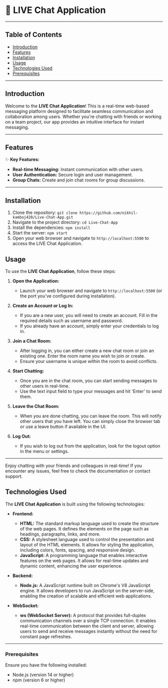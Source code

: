 # 🌟 LIVE Chat Application

---

## Table of Contents

- [Introduction](#introduction)
- [Features](#features)
- [Installation](#installation)
- [Usage](#usage)
- [Technologies Used](#technologies-used)
- [Prerequisites](#Prerequisites)

---

## Introduction

Welcome to the **LIVE Chat Application**! This is a real-time web-based messaging platform designed to facilitate seamless communication and collaboration among users. Whether you're chatting with friends or working on a team project, our app provides an intuitive interface for instant messaging.

---

## Features

✨ **Key Features:**
- **Real-time Messaging:** Instant communication with other users.
- **User  Authentication:** Secure login and user management.
- **Group Chats:** Create and join chat rooms for group discussions.

---

## Installation

1. Clone the repository: `git clone https://github.com/nikhil-kamboj420/Live-Chat-App.git`
2. Navigate to the project directory: `cd Live-Chat-App`
3. Install the dependencies: `npm install`
4. Start the server: `npm start`
5. Open your web browser and navigate to `http://localhost:5500` to access the LIVE Chat Application.

## Usage

To use the **LIVE Chat Application**, follow these steps:

1. **Open the Application:**
   - Launch your web browser and navigate to `http://localhost:5500` (or the port you've configured during installation).

2. **Create an Account or Log In:**
   - If you are a new user, you will need to create an account. Fill in the required details such as username and password.
   - If you already have an account, simply enter your credentials to log in.

3. **Join a Chat Room:**
   - After logging in, you can either create a new chat room or join an existing one. Enter the room name you wish to join or create.
   - Ensure your username is unique within the room to avoid conflicts.

4. **Start Chatting:**
   - Once you are in the chat room, you can start sending messages to other users in real-time.
   - Use the text input field to type your messages and hit 'Enter' to send them.

5. **Leave the Chat Room:**
   - When you are done chatting, you can leave the room. This will notify other users that you have left. You can simply close the browser tab or use a leave button if available in the UI.

6. **Log Out:**
   - If you wish to log out from the application, look for the logout option in the menu or settings.
---

Enjoy chatting with your friends and colleagues in real-time! If you encounter any issues, feel free to check the documentation or contact support.

## Technologies Used

The **LIVE Chat Application** is built using the following technologies:

- **Frontend:**
  - **HTML:** The standard markup language used to create the structure of the web pages. It defines the elements on the page such as headings, paragraphs, links, and more.
  - **CSS:** A stylesheet language used to control the presentation and layout of the HTML elements. It allows for styling the application, including colors, fonts, spacing, and responsive design.
  - **JavaScript:** A programming language that enables interactive features on the web pages. It allows for real-time updates and dynamic content, enhancing the user experience.

- **Backend:**
  - **Node.js:** A JavaScript runtime built on Chrome's V8 JavaScript engine. It allows developers to run JavaScript on the server-side, enabling the creation of scalable and efficient web applications.

- **WebSocket:**
  - **ws (WebSocket Server):** A protocol that provides full-duplex communication channels over a single TCP connection. It enables real-time communication between the client and server, allowing users to send and receive messages instantly without the need for constant page refreshes.

---

### Prerequisites

Ensure you have the following installed:
- Node.js (version 14 or higher)
- npm (version 6 or higher)
